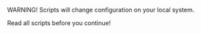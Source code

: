 WARNING! Scripts will change configuration on your local system.

Read all scripts before you continue!
